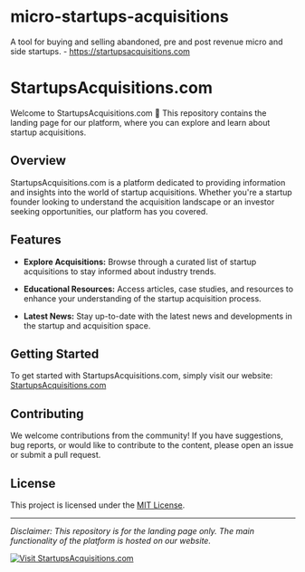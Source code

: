 # micro-startups-acquisitions
A tool for buying and selling abandoned, pre and post revenue micro and side startups. - https://startupsacquisitions.com
# StartupsAcquisitions.com

Welcome to StartupsAcquisitions.com 🚀 This repository contains the landing page for our platform, where you can explore and learn about startup acquisitions.

## Overview

StartupsAcquisitions.com is a platform dedicated to providing information and insights into the world of startup acquisitions. Whether you're a startup founder looking to understand the acquisition landscape or an investor seeking opportunities, our platform has you covered.

## Features

- **Explore Acquisitions:** Browse through a curated list of startup acquisitions to stay informed about industry trends.

- **Educational Resources:** Access articles, case studies, and resources to enhance your understanding of the startup acquisition process.

- **Latest News:** Stay up-to-date with the latest news and developments in the startup and acquisition space.

## Getting Started

To get started with StartupsAcquisitions.com, simply visit our website: [StartupsAcquisitions.com](https://www.startupsacquisitions.com)

## Contributing

We welcome contributions from the community! If you have suggestions, bug reports, or would like to contribute to the content, please open an issue or submit a pull request.

## License

This project is licensed under the [MIT License](LICENSE.md).

---

*Disclaimer: This repository is for the landing page only. The main functionality of the platform is hosted on our website.*

[![Visit StartupsAcquisitions.com](https://startupsacquisitions.com/wp-content/uploads/startupsacquisitions.com-logo-white.png)](https://www.startupsacquisitions.com)


